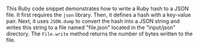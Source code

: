 This Ruby code snippet demonstrates how to write a Ruby hash to a JSON file. It first requires the `json` library. Then, it defines a hash with a key-value pair.  Next, it uses `JSON.dump` to convert the hash into a JSON string and writes this string to a file named "file.json" located in the "input/json" directory. The `File.write` method returns the number of bytes written to the file.
